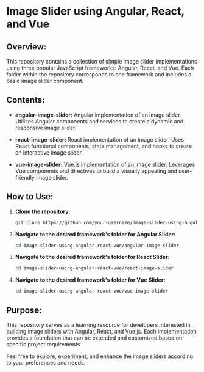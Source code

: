 # Image Slider using Angular, React, and Vue

## Overview:

This repository contains a collection of simple image slider implementations using three popular JavaScript frameworks: Angular, React, and Vue. Each folder within the repository corresponds to one framework and includes a basic image slider component.

## Contents:

- **angular-image-slider:** Angular implementation of an image slider. Utilizes Angular components and services to create a dynamic and responsive image slider.

- **react-image-slider:** React implementation of an image slider. Uses React functional components, state management, and hooks to create an interactive image slider.

- **vue-image-slider:** Vue.js implementation of an image slider. Leverages Vue components and directives to build a visually appealing and user-friendly image slider.

## How to Use:

1. **Clone the repository:**

   ```bash
   git clone https://github.com/your-username/image-slider-using-angular-react-vue.git
2. **Navigate to the desired framework's folder for Angular Slider:**

   ```bash
   cd image-slider-using-angular-react-vue/angular-image-slider
3. **Navigate to the desired framework's folder for React Slider:**

   ```bash
   cd image-slider-using-angular-react-vue/react-image-slider
4. **Navigate to the desired framework's folder for Vue Slider:**

   ```bash
   cd image-slider-using-angular-react-vue/vue-image-slider


## Purpose:

This repository serves as a learning resource for developers interested in building image sliders with Angular, React, and Vue.js. Each implementation provides a foundation that can be extended and customized based on specific project requirements.

Feel free to explore, experiment, and enhance the image sliders according to your preferences and needs.